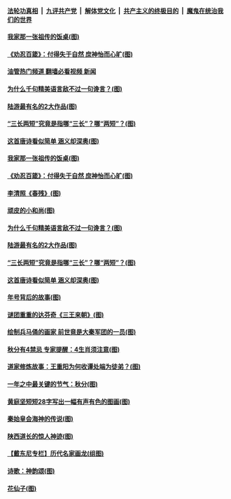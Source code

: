 ####  [法轮功真相](../../../../basic/blob/master/README.md?t=09251901) &nbsp;|&nbsp; [九评共产党](../../../../9ping.md/blob/master/README.md?t=09251901) &nbsp;|&nbsp; [解体党文化](../../../../jtdwh.md/blob/master/README.md?t=09251901)  &nbsp;|&nbsp; [共产主义的终极目的](../../../../gczydzjmd.md/blob/master/README.md?t=09251901) &nbsp;|&nbsp; [魔鬼在统治我们的世界](../../../../mgztzwmdsj.md/blob/master/README.md?t=09251901) 

#### [我家那一张祖传的饭桌(图)](../pages/p7/1017485.md?t=09251901) 

#### [《劝忍百箴》：付得失于自然 庶神怡而心旷(图)](../pages/p7/1017440.md?t=09251901) 

#### [油管热门频道 翻墙必看视频 新闻](http://136.244.67.144:81/youtube.html?09251901)

#### [为什么千句精美语言敌不过一句谗言？(图)](../pages/p7/1017443.md?t=09251901) 

#### [陆游最有名的2大作品(图)](../pages/p7/1016759.md?t=09251901) 

#### [“三长两短”究竟是指哪“三长”？哪“两短”？(图)](../pages/p7/1017252.md?t=09251901) 

#### [这首唐诗看似简单 涵义却深奥(图)](../pages/p7/1017026.md?t=09251901) 

#### [我家那一张祖传的饭桌(图)](../pages/p7/1017485.md?t=09251901) 

#### [《劝忍百箴》：付得失于自然 庶神怡而心旷(图)](../pages/p7/1017440.md?t=09251901) 

#### [李清照《春残》(图)](../pages/p7/1017046.md?t=09251901) 

#### [顽皮的小和尚(图)](../pages/p7/1015669.md?t=09251901) 

#### [为什么千句精美语言敌不过一句谗言？(图)](../pages/p7/1017443.md?t=09251901) 

#### [陆游最有名的2大作品(图)](../pages/p7/1016759.md?t=09251901) 

#### [“三长两短”究竟是指哪“三长”？哪“两短”？(图)](../pages/p7/1017252.md?t=09251901) 

#### [这首唐诗看似简单 涵义却深奥(图)](../pages/p7/1017026.md?t=09251901) 

#### [年号背后的故事(图)](../pages/p7/1016453.md?t=09251901) 

#### [谜团重重的达芬奇《三王来朝》(图)](../pages/p7/1016943.md?t=09251901) 

#### [绘制兵马俑的画家 前世竟是大秦军团的一员(图)](../pages/p7/1015593.md?t=09251901) 

#### [秋分有4禁忌 专家提醒：4生肖须注意(图)](../pages/p7/1017280.md?t=09251901) 

#### [道家修炼故事：王重阳为何收谭处端为徒弟？(图)](../pages/p7/1017262.md?t=09251901) 

#### [一年之中最关键的节气：秋分(图)](../pages/p7/1017234.md?t=09251901) 

#### [黄庭坚短短28字写出一幅有声有色的图画(图)](../pages/p7/1017024.md?t=09251901) 

#### [秦始皇会海神的传说(图)](../pages/p7/1017147.md?t=09251901) 

#### [陕西道长的惊人神迹(图)](../pages/p7/1016200.md?t=09251901) 

#### [【戴东尼专栏】历代名家画龙(组图)](../pages/p7/1011260.md?t=09251901) 

#### [诗歌：神韵颂(图)](../pages/p7/1017074.md?t=09251901) 

#### [花仙子(图)](../pages/p7/1015678.md?t=09251901) 

<img src='http://gfw-breaker.win/goodnews/indexes/p7.md' width='0px' height='0px'/>
